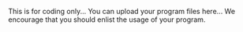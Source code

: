 This is for coding only...
You can upload your program files here...
We encourage that you should enlist the usage of your program.

